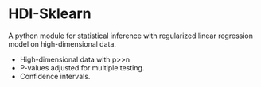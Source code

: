 # HDI-Sklearn
A python module for statistical inference with regularized linear regression model on high-dimensional data.  
* High-dimensional data with p>>n  
* P-values adjusted for multiple testing.
* Confidence intervals.
